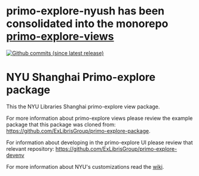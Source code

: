 # primo-explore-nyush has been consolidated into the monorepo [primo-explore-views](https://github.com/NYULibraries/primo-explore-views)

[![Github commits (since latest release)](https://img.shields.io/github/commits-since/NYULibraries/primo-explore-nyush/latest.svg)](https://github.com/NYULibraries/primo-explore-nyush/releases/latest)
# NYU Shanghai Primo-explore package

This the NYU Libraries Shanghai primo-explore view package.

For more information about primo-explore views please review the example package that this package was cloned from: https://github.com/ExLibrisGroup/primo-explore-package.

For information about developing in the primo-explore UI please review that relevant repository: https://github.com/ExLibrisGroup/primo-explore-devenv

For more information about NYU's customizations read the [wiki](https://github.com/nyulibraries/primo-explore-nyu/wiki).

